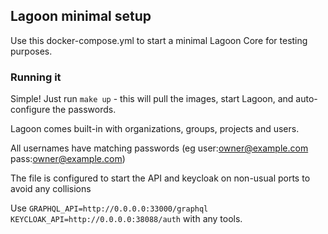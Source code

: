## Lagoon minimal setup

Use this docker-compose.yml to start a minimal Lagoon Core for testing purposes.

### Running it

Simple! Just run `make up` - this will pull the images, start Lagoon, and auto-configure the passwords.

Lagoon comes built-in with organizations, groups, projects and users.

All usernames have matching passwords (eg user:owner@example.com pass:owner@example.com)

The file is configured to start the API and keycloak on non-usual ports to avoid any collisions

Use `GRAPHQL_API=http://0.0.0.0:33000/graphql KEYCLOAK_API=http://0.0.0.0:38088/auth` with any tools.
